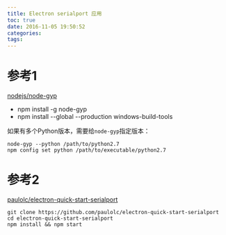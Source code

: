 ```yaml
---
title: Electron serialport 应用
toc: true
date: 2016-11-05 19:50:52
categories:
tags:
---
```

# 参考1
[nodejs/node-gyp](https://github.com/nodejs/node-gyp)

* npm install -g node-gyp
* npm install --global --production windows-build-tools

如果有多个Python版本，需要给`node-gyp`指定版本：
```
node-gyp --python /path/to/python2.7
npm config set python /path/to/executable/python2.7
```
# 参考2
[paulolc/electron-quick-start-serialport](https://github.com/paulolc/electron-quick-start-serialport)
```
git clone https://github.com/paulolc/electron-quick-start-serialport
cd electron-quick-start-serialport
npm install && npm start
```
